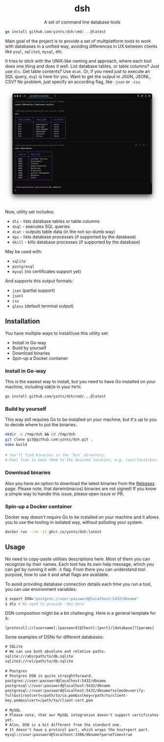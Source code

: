 
<h1 align="center">dsh</h1>

<p align="center">
  A set of command line database tools
</p>

```go
go install github.com/yznts/dsh/cmd/...@latest
```

Main goal of the project is to provide a set of multiplatform tools
to work with databases in a unified way,
avoiding differences in UX between clients like `psql`, `sqlite3`, `mysql`, etc.

It tries to stick with the UNIX-like naming and approach,
where each tool does one thing and does it well.
List database tables, or table columns? Just use `dls`.
Get table contents? Use `dcat`.
Or, if you need just to execute an SQL query, `dsql` is here for you.
Want to get the output in JSON, JSONL, CSV?
No problem, just specify an according flag, like `-json` or `-csv`.

![example](.github/assets/example.png)

Now, utility set includes:
- `dls`   - lists database tables or table columns
- `dsql`  - executes SQL queries
- `dcat`  - outputs table data (in the not-so-dumb way)
- `dps`   - lists database processes (if supported by the database)
- `dkill` - kills database processes (if supported by the database)

May be used with:
- `sqlite`
- `postgresql`
- `mysql` (no certificates support yet)

And supports this output formats:
- `json` (partial support)
- `jsonl`
- `csv`
- `gloss` (default terminal output)

## Installation

You have multiple ways to install/use this utility set:
- Install in Go-way
- Build by yourself
- Download binaries
- Spin-up a Docker container

### Install in Go-way

This is the easiest way to install,
but you need to have Go installed on your machine,
including `GOBIN` in your `PATH`.

```bash
go install github.com/yznts/dsh/cmd/...@latest
```

### Build by yourself

This way still requires Go to be installed on your machine,
but it's up to you to decide where to put the binaries.

```bash
mkdir -p /tmp/dsh && cd /tmp/dsh
git clone git@github.com:yznts/dsh.git .
make build

# You'll find binaries in the `bin` directory.
# Feel free to move them to the desired location, e.g. /usr/local/bin.
```

### Download binaries

Also you have an option to download the latest binaries from the [Releases](https://github.com/yznts/dsh/releases) page.
Please note, that darwin(macos) binaries are not signed!
If you know a simple way to handle this issue, please open issue or PR.

### Spin-up a Docker container

Docker way doesn't require Go to be installed on your machine
and it allows you to use the tooling in isolated way,
without polluting your system.

```bash
docker run --rm -it ghcr.io/yznts/dsh:latest
```

## Usage

No need to copy-paste utilities descriptions here.
Most of them you can recognize by their names.
Each tool has its own help message, which you can get by running it with `-h` flag.
From there you can understand tool purpose, how to use it and what flags are available.

To avoid providing database connection details each time you run a tool,
you can use environment variables.

```bash
$ export DSN="postgres://user:password@localhost:5432/dbname"
$ dls # No need to provide -dsn here
```

DSN composition might be a bit challenging.
Here is a general template for it:

```
[protocol]://[username]:[password]@[host]:[port]/[database]?[params]
```

Some examples of DSNs for different databases:

```
# SQLite
# We can use both absolute and relative paths.
sqlite:///abs/path/to/db.sqlite
sqlite3://rel/path/to/db.sqlite

# Postgres
# Postgres DSN is quite straightforward.
postgres://user:password@localhost:5432/dbname
postgresql://user:password@localhost:5432/dbname
postgresql://user:password@localhost:5432/dbname?sslmode=verify-full&sslrootcert=/path/to/ca.pem&sslkey=/path/to/client-key.pem&sslcert=/path/to/client-cert.pem

# MySQL
# Please note, that our MySQL integration doesn't support certificates yet.
# Also, DSN is a bit different from the standard one.
# It doesn't have a protocol part, which wraps the host+port part.
mysql://user:password@localhost:3306/dbname?parseTime=true
```
